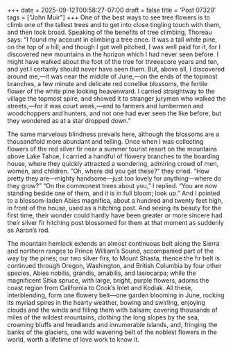 +++
date = 2025-09-12T00:58:27-07:00
draft = false
title = 'Post 07329'
tags = ["John Muir"]
+++
One of the best ways to see tree flowers is to climb one of the tallest trees and to get into close tingling touch with them, and then look broad. Speaking of the benefits of tree climbing, Thoreau says: “I found my account in climbing a tree once. It was a tall white pine, on the top of a hill; and though I got well pitched, I was well paid for it, for I discovered new mountains in the horizon which I had never seen before. I might have walked about the foot of the tree for threescore years and ten, and yet I certainly should never have seen them. But, above all, I discovered around me,—it was near the middle of June,—on the ends of the topmost branches, a few minute and delicate red conelike blossoms, the fertile flower of the white pine looking heavenward. I carried straightway to the village the topmost spire, and showed it to stranger jurymen who walked the streets,—for it was court week,—and to farmers and lumbermen and woodchoppers and hunters, and not one had ever seen the like before, but they wondered as at a star dropped down.”

The same marvelous blindness prevails here, although the blossoms are a thousandfold more abundant and telling. Once when I was collecting flowers of the red silver fir near a summer tourist resort on the mountains above Lake Tahoe, I carried a handful of flowery branches to the boarding house, where they quickly attracted a wondering, admiring crowd of men, women, and children. “Oh, where did you get these?” they cried. “How pretty they are—mighty handsome—just too lovely for anything—where do they grow?” “On the commonest trees about you,” I replied. “You are now standing beside one of them, and it is in full bloom; look up.” And I pointed to a blossom-laden Abies magnifica, about a hundred and twenty feet high, in front of the house, used as a hitching post. And seeing its beauty for the first time, their wonder could hardly have been greater or more sincere had their silver fir hitching post blossomed for them at that moment as suddenly as Aaron’s rod.

The mountain hemlock extends an almost continuous belt along the Sierra and northern ranges to Prince William’s Sound, accompanied part of the way by the pines; our two silver firs, to Mount Shasta, thence the fir belt is continued through Oregon, Washington, and British Columbia by four other species, Abies nobilis, grandis, amabilis, and lasiocarpa; while the magnificent Sitka spruce, with large, bright, purple flowers, adorns the coast region from California to Cook’s Inlet and Kodiak. All these, interblending, form one flowery belt—one garden blooming in June, rocking its myriad spires in the hearty weather, bowing and swirling, enjoying clouds and the winds and filling them with balsam; covering thousands of miles of the wildest mountains, clothing the long slopes by the sea, crowning bluffs and headlands and innumerable islands, and, fringing the banks of the glaciers, one wild wavering belt of the noblest flowers in the world, worth a lifetime of love work to know it.
